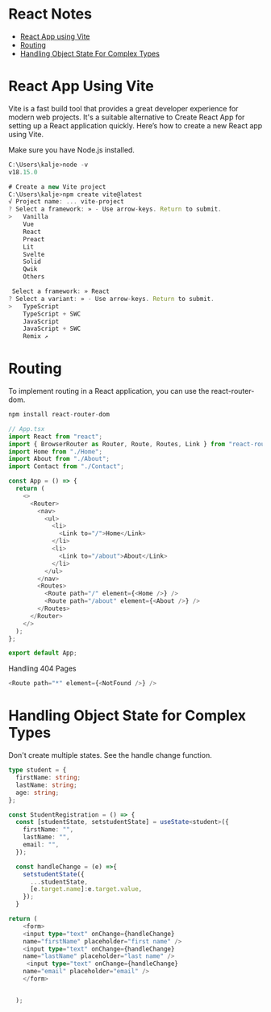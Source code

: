 # React Notes

- [React App using Vite](#react-app-using-vite)
- [Routing](#Routing)
- [Handling Object State For Complex Types](#handling-object-state-for-complex-types)

# React App Using Vite

Vite is a fast build tool that provides a great developer experience for modern web projects. It's a suitable alternative to Create React App for setting up a React application quickly. Here’s how to create a new React app using Vite.

Make sure you have Node.js installed.

```javascript
C:\Users\kalje>node -v
v18.15.0
```

```javascript
# Create a new Vite project
C:\Users\kalje>npm create vite@latest
√ Project name: ... vite-project
? Select a framework: » - Use arrow-keys. Return to submit.
>   Vanilla
    Vue
    React
    Preact
    Lit
    Svelte
    Solid
    Qwik
    Others

 Select a framework: » React
? Select a variant: » - Use arrow-keys. Return to submit.
>   TypeScript
    TypeScript + SWC
    JavaScript
    JavaScript + SWC
    Remix ↗
```

# Routing

To implement routing in a React application, you can use the react-router-dom.

```javascript
npm install react-router-dom
```

```typescript
// App.tsx
import React from "react";
import { BrowserRouter as Router, Route, Routes, Link } from "react-router-dom";
import Home from "./Home";
import About from "./About";
import Contact from "./Contact";

const App = () => {
  return (
    <>
      <Router>
        <nav>
          <ul>
            <li>
              <Link to="/">Home</Link>
            </li>
            <li>
              <Link to="/about">About</Link>
            </li>
          </ul>
        </nav>
        <Routes>
          <Route path="/" element={<Home />} />
          <Route path="/about" element={<About />} />
        </Routes>
      </Router>
    </>
  );
};

export default App;
```

Handling 404 Pages

```javascript
<Route path="*" element={<NotFound />} />
```

# Handling Object State for Complex Types

Don't create multiple states. See the handle change function.

```typescript
type student = {
  firstName: string;
  lastName: string;
  age: string;
};

const StudentRegistration = () => {
  const [studentState, setstudentState] = useState<student>({
    firstName: "",
    lastName: "",
    email: "",
  });

  const handleChange = (e) =>{
    setstudentState({
      ...studentState,
      [e.target.name]:e.target.value,
    });
  }

return (
    <form>
    <input type="text" onChange={handleChange}
    name="firstName" placeholder="first name" />
    <input type="text" onChange={handleChange}
    name="lastName" placeholder="last name" />
     <input type="text" onChange={handleChange}
    name="email" placeholder="email" />
    </form>


  );
```
